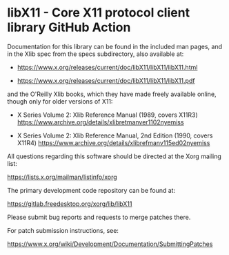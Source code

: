 # libX11 - Core X11 protocol client library GitHub Action

Documentation for this library can be found in the included man pages,
and in the Xlib spec from the specs subdirectory, also available at:

 - https://www.x.org/releases/current/doc/libX11/libX11/libX11.html

 - https://www.x.org/releases/current/doc/libX11/libX11/libX11.pdf

and the O'Reilly Xlib books, which they have made freely available online,
though only for older versions of X11:

 - X Series Volume 2: Xlib Reference Manual (1989, covers X11R3)
   https://www.archive.org/details/xlibretmanver1102nyemiss

 - X Series Volume 2: Xlib Reference Manual, 2nd Edition (1990, covers X11R4)
   https://www.archive.org/details/xlibrefmanv115ed02nyemiss

All questions regarding this software should be directed at the
Xorg mailing list:

  https://lists.x.org/mailman/listinfo/xorg

The primary development code repository can be found at:

  https://gitlab.freedesktop.org/xorg/lib/libX11

Please submit bug reports and requests to merge patches there.

For patch submission instructions, see:

  https://www.x.org/wiki/Development/Documentation/SubmittingPatches
